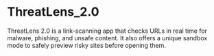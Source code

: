 # ThreatLens_2.0
ThreatLens 2.0 is a link-scanning app that checks URLs in real time for malware, phishing, and unsafe content. It also offers a unique sandbox mode to safely preview risky sites before opening them.
